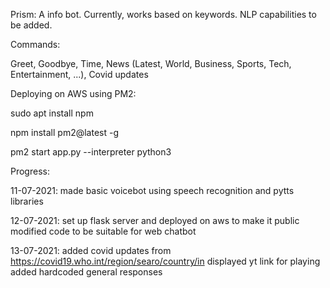 Prism:
A info bot. Currently, works based on keywords. NLP capabilities to be added.

Commands:

Greet, 
Goodbye, 
Time, 
News (Latest, World, Business, Sports, Tech, Entertainment, ...), 
Covid updates


Deploying on AWS using PM2:

sudo apt install npm

npm install pm2@latest -g

pm2 start app.py --interpreter python3

Progress:

11-07-2021: 
made basic voicebot using speech recognition and pytts libraries

12-07-2021: 
set up flask server and deployed on aws to make it public
modified code to be suitable for web chatbot

13-07-2021: 
added covid updates from https://covid19.who.int/region/searo/country/in
displayed yt link for playing
added hardcoded general responses
